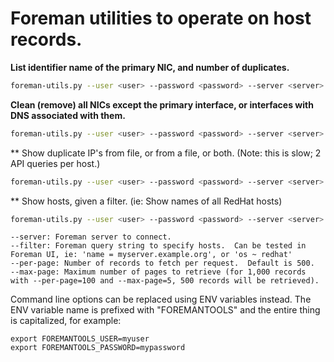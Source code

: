 # Foreman utilities to operate on host records.

**List identifier name of the primary NIC, and number of duplicates.**
```bash
foreman-utils.py --user <user> --password <password> --server <server> show_nics --filter 'domain = <domain>' --per-page 200
```

**Clean (remove) all NICs except the primary interface, or interfaces with DNS associated with them.**
```bash
foreman-utils.py --user <user> --password <password> --server <server> clean_nics --filter 'model = Proliant' --per-page 200
```

** Show duplicate IP's from file, or from a file, or both. (Note: this is slow; 2 API queries per host.)
```bash
foreman-utils.py --user <user> --password <password> --server <server> show_dupe_ips --filter 'model !~ xen' --from-file list_of_hosts
```

** Show hosts, given a filter.  (ie: Show names of all RedHat hosts)
```bash
foreman-utils.py --user <user> --password <password> --server <server> show_hosts --filter 'os ~ redhat'
```

```
--server: Foreman server to connect.
--filter: Foreman query string to specify hosts.  Can be tested in Foreman UI, ie: 'name = myserver.example.org', or 'os ~ redhat'
--per-page: Number of records to fetch per request.  Default is 500.
--max-page: Maximum number of pages to retrieve (for 1,000 records with --per-page=100 and --max-page=5, 500 records will be retrieved).
```


Command line options can be replaced using ENV variables instead.  The ENV variable name is prefixed with "FOREMANTOOLS" and the entire thing is capitalized, for example:

```
export FOREMANTOOLS_USER=myuser
export FOREMANTOOLS_PASSWORD=mypassword
```

